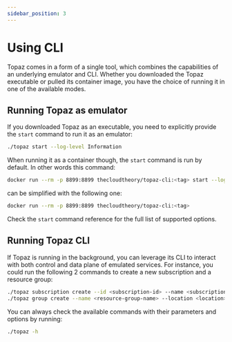 ```yaml
---
sidebar_position: 3
---
```


# Using CLI

Topaz comes in a form of a single tool, which combines the capabilities of an underlying emulator and CLI. Whether you downloaded the Topaz executable or pulled its container image, you have the choice of running it in one of the available modes.

## Running Topaz as emulator
If you downloaded Topaz as an executable, you need to explicitly provide the `start` command to run it as an emulator:
```bash
./topaz start --log-level Information
```

When running it as a container though, the `start` command is run by default. In other words this command:
```bash
docker run --rm -p 8899:8899 thecloudtheory/topaz-cli:<tag> start --log-level Information
```

can be simplified with the following one:
```bash
docker run --rm -p 8899:8899 thecloudtheory/topaz-cli:<tag>
```

Check the `start` command reference for the full list of supported options.

## Running Topaz CLI 
If Topaz is running in the background, you can leverage its CLI to interact with both control and data plane of emulated services. For instance, you could run the following 2 commands to create a new subscription and a resource group:
```bash
./topaz subscription create --id <subscription-id> --name <subscription-name>
./topaz group create --name <resource-group-name> --location <location> --subscription-id <subscription-id>
```

You can always check the available commands with their parameters and options by running:
```bash
./topaz -h
```
